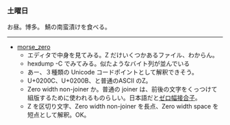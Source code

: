 ### 土曜日

お昼。博多。
鯖の南蛮漬けを食べる。

---

- [morse_zero](https://ctfexh.setodanote.net/challenges#morse_zero-68)
  - エディタで中身を見てみる。Z だけいくつかあるファイル、わからん。
  - hexdump -C でみてみる。似たようなバイト列が並んでいる
  - あー、３種類の Unicode コードポイントとして解釈できそう。
  - U+0200C、U+0200B、と普通のASCII のZ。
  - Zero width non-joiner か。普通の joiner は、前後の文字をくっつけて組版するために使われるものらしい。日本語だと[ゼロ幅接合子](https://ja.wikipedia.org/wiki/%E3%82%BC%E3%83%AD%E5%B9%85%E6%8E%A5%E5%90%88%E5%AD%90)。
  - Z を区切り文字、Zero width non-joiner を長点、Zero width space を短点として解釈。OK。
